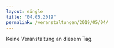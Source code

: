 ```yaml
---
layout: single
title: "04.05.2019"
permalink: /veranstaltungen/2019/05/04/
---
```


Keine Veranstaltung an diesem Tag.
